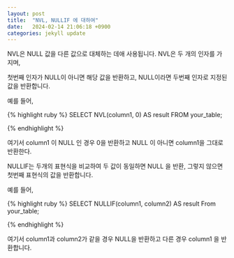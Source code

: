 ```yaml
---
layout: post
title:  "NVL, NULLIF 에 대하여"
date:   2024-02-14 21:06:18 +0900
categories: jekyll update
---
```

NVL은 NULL 값을 다른 값으로 대체하는 데애 사용됩니다. NVL은 두 개의 인자를 가지며,

첫번째 인자가 NULL이 아니면 해당 값을 반환하고, NULL이라면 두번째 인자로 지정된 값을 반환합니다.

예를 들어,

{% highlight ruby %}
SELECT NVL(column1, 0)
AS result
FROM your_table;

{% endhighlight %}

여기서 column1 이 NULL 인 경우 0을 반환하고 NULL 이 아니면 column1을 그대로 반환한다.

NULLIF는 두개의 표현식을 비교하여 두 값이 동일하면 NULL 을 반환, 그렇지 않으면 첫번째 표현식의 값을 반환합니다.

예를 들어,

{% highlight ruby %}
SELECT NULLIF(column1, column2)
AS result
From your_table;

{% endhighlight %}

여기서 column1과 column2가 같을 경우 NULL을 반환하고 다른 경우 column1 을 반환합니다.